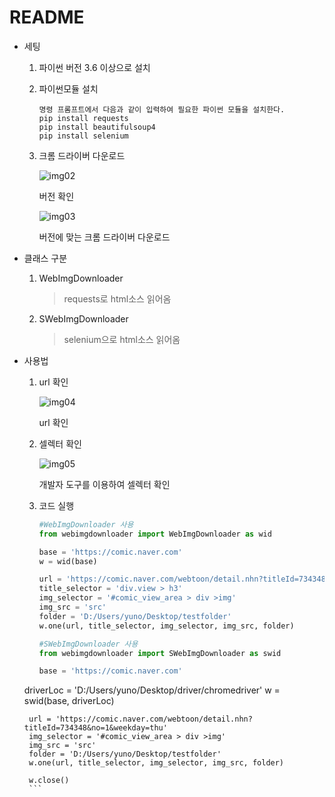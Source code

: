 # README

* 세팅
	1. 파이썬 버전 3.6 이상으로 설치

	2. 파이썬모듈 설치
		```text
		명령 프롬프트에서 다음과 같이 입력하여 필요한 파이썬 모듈을 설치한다.
		pip install requests
		pip install beautifulsoup4
		pip install selenium
		```
		
	3. 크롬 드라이버 다운로드

	   ![img02][link02]

	   [link02]:./img/02.png
	   
	   버전 확인

	   

	   ![img03][link03]

	   [link03]:./img/03.png
	   
	   버전에 맞는 크롬 드라이버 다운로드

* 클래스 구분
	1. WebImgDownloader
		
		> requests로 html소스 읽어옴
	2. SWebImgDownloader
		
		> selenium으로 html소스 읽어옴
	
* 사용법
	1. url 확인

		![img04][link04]
		
		[link04]:./img/04.png
		
		url 확인
		
		
		
	2. 셀렉터 확인
		
		![img05][link05]
		
		[link05]:./img/05.png
		
		개발자 도구를 이용하여 셀렉터 확인
		
		
		
	3. 코드 실행

		```python
		#WebImgDownloader 사용
	   from webimgdownloader import WebImgDownloader as wid
	   
	   base = 'https://comic.naver.com'
	   w = wid(base)
	   
	   url = 'https://comic.naver.com/webtoon/detail.nhn?titleId=734348&no=1&weekday=thu'
	   title_selector = 'div.view > h3'
	   img_selector = '#comic_view_area > div >img'
	   img_src = 'src'
	   folder = 'D:/Users/yuno/Desktop/testfolder'
	   w.one(url, title_selector, img_selector, img_src, folder)
	   ```
	   ```python
	   #SWebImgDownloader 사용
	   from webimgdownloader import SWebImgDownloader as swid
	   
	   base = 'https://comic.naver.com'
	driverLoc = 'D:/Users/yuno/Desktop/driver/chromedriver'
	   w = swid(base, driverLoc)
	   
	   url = 'https://comic.naver.com/webtoon/detail.nhn?titleId=734348&no=1&weekday=thu'
	   img_selector = '#comic_view_area > div >img'
	   img_src = 'src'
	   folder = 'D:/Users/yuno/Desktop/testfolder'
	   w.one(url, title_selector, img_selector, img_src, folder)
	   
	   w.close()
	   ```
  
   
  
   
  
   
  
   
  



